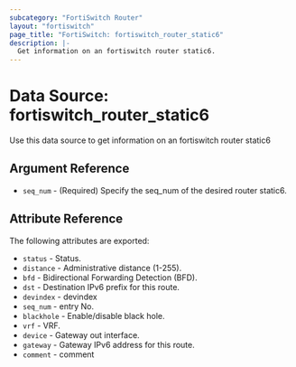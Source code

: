 ```yaml
---
subcategory: "FortiSwitch Router"
layout: "fortiswitch"
page_title: "FortiSwitch: fortiswitch_router_static6"
description: |-
  Get information on an fortiswitch router static6.
---
```


# Data Source: fortiswitch_router_static6
Use this data source to get information on an fortiswitch router static6

## Argument Reference

* `seq_num` - (Required) Specify the seq_num of the desired router static6.

## Attribute Reference

The following attributes are exported:

* `status` - Status.
* `distance` - Administrative distance (1-255).
* `bfd` - Bidirectional Forwarding Detection (BFD).
* `dst` - Destination IPv6 prefix for this route.
* `devindex` - devindex
* `seq_num` - entry No.
* `blackhole` - Enable/disable black hole.
* `vrf` - VRF.
* `device` - Gateway out interface.
* `gateway` - Gateway IPv6 address for this route.
* `comment` - comment

